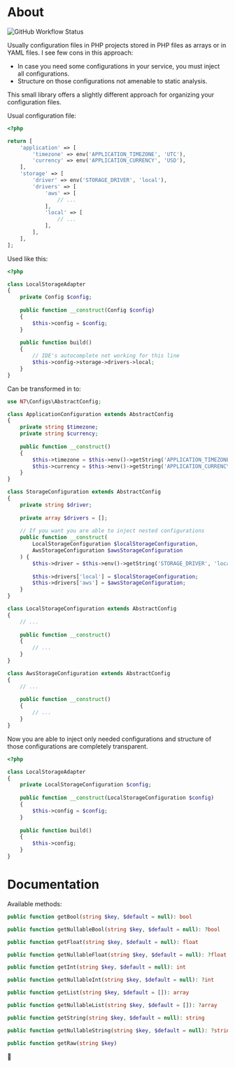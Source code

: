 # About

![GitHub Workflow Status](https://img.shields.io/github/workflow/status/nope7777/configs/common-workflow)

Usually configuration files in PHP projects stored in PHP files as arrays or in YAML files. 
I see few cons in this approach:
- In case you need some configurations in your service, you must inject all configurations.
- Structure on those configurations not amenable to static analysis.

This small library offers a slightly different approach for organizing your configuration files.

Usual configuration file:

```php
<?php

return [
    'application' => [
        'timezone' => env('APPLICATION_TIMEZONE', 'UTC'),
        'currency' => env('APPLICATION_CURRENCY', 'USD'),
    ],
    'storage' => [
        'driver' => env('STORAGE_DRIVER', 'local'),
        'drivers' => [
            'aws' => [
                // ...
            ],
            'local' => [
                // ...
            ],
        ],
    ],
];
```

Used like this:

```php
<?php

class LocalStorageAdapter
{
    private Config $config;
    
    public function __construct(Config $config)
    {
        $this->config = $config;
    }
    
    public function build()
    {
        // IDE's autocomplete not working for this line
        $this->config->storage->drivers->local;
    }
}
```

Can be transformed in to:

```php
use N7\Configs\AbstractConfig;

class ApplicationConfiguration extends AbstractConfig
{
    private string $timezone;
    private string $currency;
    
    public function __construct()
    {
        $this->timezone = $this->env()->getString('APPLICATION_TIMEZONE', 'UTC');
        $this->currency = $this->env()->getString('APPLICATION_CURRENCY', 'USD');
    }
}

class StorageConfiguration extends AbstractConfig
{
    private string $driver;
    
    private array $drivers = [];
    
    // If you want you are able to inject nested configurations
    public function __construct(
        LocalStorageConfiguration $localStorageConfiguration,
        AwsStorageConfiguration $awsStorageConfiguration
    ) {
        $this->driver = $this->env()->getString('STORAGE_DRIVER', 'local');
        
        $this->drivers['local'] = $localStorageConfiguration;
        $this->drivers['aws'] = $awsStorageConfiguration;
    }
}

class LocalStorageConfiguration extends AbstractConfig
{
    // ...
    
    public function __construct()
    {
        // ...
    }
}

class AwsStorageConfiguration extends AbstractConfig
{
    // ...
    
    public function __construct()
    {
        // ...
    }
}
```

Now you are able to inject only needed configurations and structure of those configurations are completely transparent. 

```php
<?php

class LocalStorageAdapter
{
    private LocalStorageConfiguration $config;
    
    public function __construct(LocalStorageConfiguration $config)
    {
        $this->config = $config;
    }
    
    public function build()
    {
        $this->config;
    }
}
```

# Documentation

Available methods:

```php
public function getBool(string $key, $default = null): bool
```

```php
public function getNullableBool(string $key, $default = null): ?bool
```

```php
public function getFloat(string $key, $default = null): float
```

```php
public function getNullableFloat(string $key, $default = null): ?float
```

```php
public function getInt(string $key, $default = null): int
```

```php
public function getNullableInt(string $key, $default = null): ?int
```

```php
public function getList(string $key, $default = []): array
```

```php
public function getNullableList(string $key, $default = []): ?array
```

```php
public function getString(string $key, $default = null): string
```

```php
public function getNullableString(string $key, $default = null): ?string
```

```php
public function getRaw(string $key)
```

🥔

